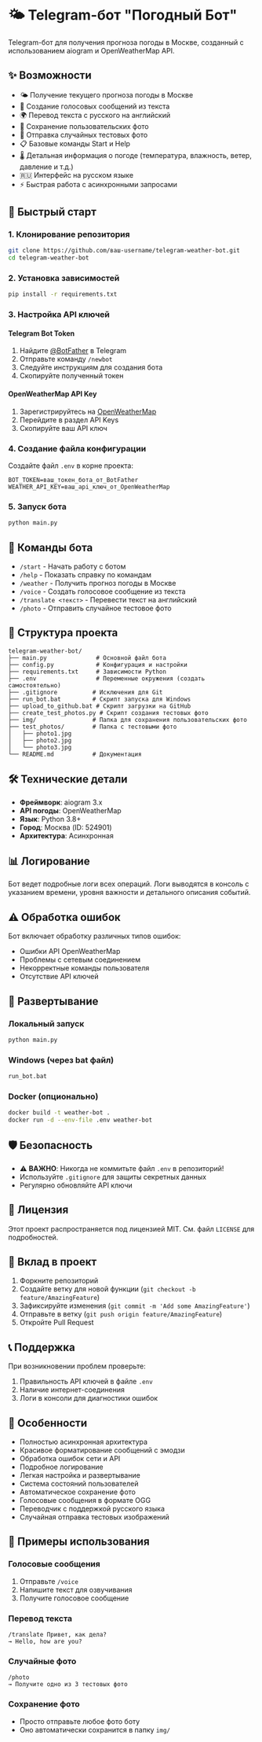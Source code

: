 # 🌤️ Telegram-бот "Погодный Бот"

Telegram-бот для получения прогноза погоды в Москве, созданный с использованием aiogram и OpenWeatherMap API.

## ✨ Возможности

- 🌤️ Получение текущего прогноза погоды в Москве
- 🎤 Создание голосовых сообщений из текста
- 🌍 Перевод текста с русского на английский
- 📸 Сохранение пользовательских фото
- 🎲 Отправка случайных тестовых фото
- 📋 Базовые команды Start и Help
- 🌡️ Детальная информация о погоде (температура, влажность, ветер, давление и т.д.)
- 🇷🇺 Интерфейс на русском языке
- ⚡ Быстрая работа с асинхронными запросами

## 🚀 Быстрый старт

### 1. Клонирование репозитория

```bash
git clone https://github.com/ваш-username/telegram-weather-bot.git
cd telegram-weather-bot
```

### 2. Установка зависимостей

```bash
pip install -r requirements.txt
```

### 3. Настройка API ключей

#### Telegram Bot Token
1. Найдите [@BotFather](https://t.me/BotFather) в Telegram
2. Отправьте команду `/newbot`
3. Следуйте инструкциям для создания бота
4. Скопируйте полученный токен

#### OpenWeatherMap API Key
1. Зарегистрируйтесь на [OpenWeatherMap](https://openweathermap.org/api)
2. Перейдите в раздел API Keys
3. Скопируйте ваш API ключ

### 4. Создание файла конфигурации

Создайте файл `.env` в корне проекта:

```env
BOT_TOKEN=ваш_токен_бота_от_BotFather
WEATHER_API_KEY=ваш_api_ключ_от_OpenWeatherMap
```

### 5. Запуск бота

```bash
python main.py
```

## 📱 Команды бота

- `/start` - Начать работу с ботом
- `/help` - Показать справку по командам
- `/weather` - Получить прогноз погоды в Москве
- `/voice` - Создать голосовое сообщение из текста
- `/translate <текст>` - Перевести текст на английский
- `/photo` - Отправить случайное тестовое фото

## 📁 Структура проекта

```
telegram-weather-bot/
├── main.py              # Основной файл бота
├── config.py            # Конфигурация и настройки
├── requirements.txt     # Зависимости Python
├── .env                 # Переменные окружения (создать самостоятельно)
├── .gitignore          # Исключения для Git
├── run_bot.bat         # Скрипт запуска для Windows
├── upload_to_github.bat # Скрипт загрузки на GitHub
├── create_test_photos.py # Скрипт создания тестовых фото
├── img/                # Папка для сохранения пользовательских фото
├── test_photos/        # Папка с тестовыми фото
│   ├── photo1.jpg
│   ├── photo2.jpg
│   └── photo3.jpg
└── README.md           # Документация
```

## 🛠️ Технические детали

- **Фреймворк**: aiogram 3.x
- **API погоды**: OpenWeatherMap
- **Язык**: Python 3.8+
- **Город**: Москва (ID: 524901)
- **Архитектура**: Асинхронная

## 📊 Логирование

Бот ведет подробные логи всех операций. Логи выводятся в консоль с указанием времени, уровня важности и детального описания событий.

## ⚠️ Обработка ошибок

Бот включает обработку различных типов ошибок:
- Ошибки API OpenWeatherMap
- Проблемы с сетевым соединением
- Некорректные команды пользователя
- Отсутствие API ключей

## 🔧 Развертывание

### Локальный запуск
```bash
python main.py
```

### Windows (через bat файл)
```bash
run_bot.bat
```

### Docker (опционально)
```bash
docker build -t weather-bot .
docker run -d --env-file .env weather-bot
```

## 🛡️ Безопасность

- ⚠️ **ВАЖНО**: Никогда не коммитьте файл `.env` в репозиторий!
- Используйте `.gitignore` для защиты секретных данных
- Регулярно обновляйте API ключи

## 📝 Лицензия

Этот проект распространяется под лицензией MIT. См. файл `LICENSE` для подробностей.

## 🤝 Вклад в проект

1. Форкните репозиторий
2. Создайте ветку для новой функции (`git checkout -b feature/AmazingFeature`)
3. Зафиксируйте изменения (`git commit -m 'Add some AmazingFeature'`)
4. Отправьте в ветку (`git push origin feature/AmazingFeature`)
5. Откройте Pull Request

## 📞 Поддержка

При возникновении проблем проверьте:
1. Правильность API ключей в файле `.env`
2. Наличие интернет-соединения
3. Логи в консоли для диагностики ошибок

## 🌟 Особенности

- Полностью асинхронная архитектура
- Красивое форматирование сообщений с эмодзи
- Обработка ошибок сети и API
- Подробное логирование
- Легкая настройка и развертывание
- Система состояний пользователей
- Автоматическое сохранение фото
- Голосовые сообщения в формате OGG
- Переводчик с поддержкой русского языка
- Случайная отправка тестовых изображений

## 🎯 Примеры использования

### Голосовые сообщения
1. Отправьте `/voice`
2. Напишите текст для озвучивания
3. Получите голосовое сообщение

### Перевод текста
```
/translate Привет, как дела?
→ Hello, how are you?
```

### Случайные фото
```
/photo
→ Получите одно из 3 тестовых фото
```

### Сохранение фото
- Просто отправьте любое фото боту
- Оно автоматически сохранится в папку `img/`
